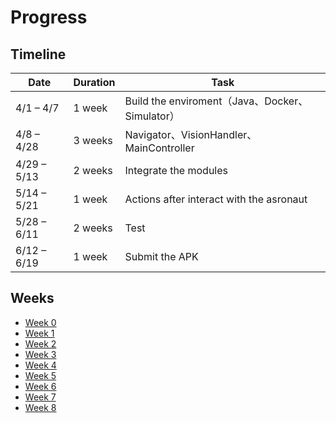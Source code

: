 # Progress

## Timeline

| Date | Duration | Task |
|-|-|-|
| 4/1 – 4/7   | 1 week | Build the enviroment（Java、Docker、Simulator）|
| 4/8 – 4/28  | 3 weeks | Navigator、VisionHandler、MainController |
| 4/29 – 5/13 | 2 weeks | Integrate the modules |
| 5/14 – 5/21 | 1 week | Actions after interact with the asronaut |
| 5/28 – 6/11 | 2 weeks | Test |
| 6/12 – 6/19 | 1 week | Submit the APK |

## Weeks

- [Week 0](./week0.md)
- [Week 1](./week1.md)
- [Week 2](./week2.md)
- [Week 3](./week3.md)
- [Week 4](./week4.md)
- [Week 5](./week5.md)
- [Week 6](./week6.md)
- [Week 7](./week7.md)
- [Week 8](./week8.md)
